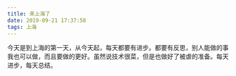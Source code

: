```yaml
---
title: 来上海了
date: 2019-09-21 17:37:58
tags: 上海
---
```


今天是到上海的第一天，从今天起，每天都要有进步。都要有反思，别人能做的事我也可以做，而且要做的更好。虽然说技术很菜，但是也做好了被虐的准备。每天进步，每天总结。